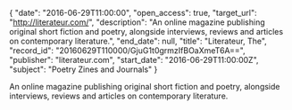 {
  "date": "2016-06-29T11:00:00", 
  "open_access": true, 
  "target_url": "http://literateur.com/", 
  "description": "An online magazine publishing original short fiction and poetry, alongside interviews, reviews and articles on contemporary literature.", 
  "end_date": null, 
  "title": "Literateur, The", 
  "record_id": "20160629T110000/GjuG1t0grmzIfBOaXmeT6A==", 
  "publisher": "literateur.com", 
  "start_date": "2016-06-29T11:00:00Z", 
  "subject": "Poetry Zines and Journals"
}

An online magazine publishing original short fiction and poetry, alongside interviews, reviews and articles on contemporary literature.